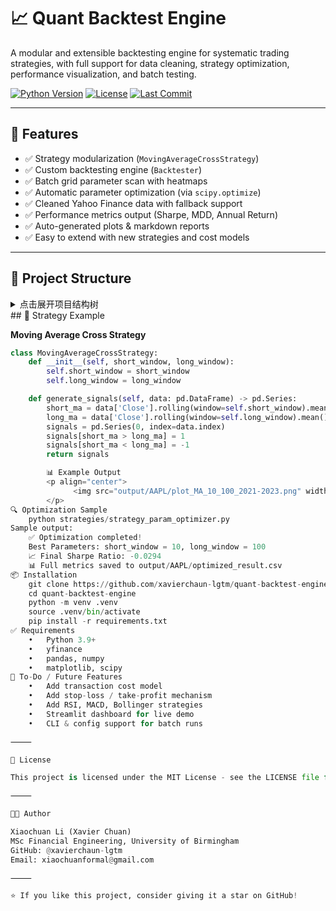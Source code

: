 # 📈 Quant Backtest Engine

A modular and extensible backtesting engine for systematic trading strategies, with full support for data cleaning, strategy optimization, performance visualization, and batch testing.

[![Python Version](https://img.shields.io/badge/python-3.9%2B-blue)](https://www.python.org/)
[![License](https://img.shields.io/github/license/xavierchaun-lgtm/quant-backtest-engine)](LICENSE)
[![Last Commit](https://img.shields.io/github/last-commit/xavierchaun-lgtm/quant-backtest-engine)](https://github.com/xavierchaun-lgtm/quant-backtest-engine)

---

## 🚀 Features

- ✅ Strategy modularization (`MovingAverageCrossStrategy`)
- ✅ Custom backtesting engine (`Backtester`)
- ✅ Batch grid parameter scan with heatmaps
- ✅ Automatic parameter optimization (via `scipy.optimize`)
- ✅ Cleaned Yahoo Finance data with fallback support
- ✅ Performance metrics output (Sharpe, MDD, Annual Return)
- ✅ Auto-generated plots & markdown reports
- ✅ Easy to extend with new strategies and cost models

---

## 📂 Project Structure

<details>
<summary>点击展开项目结构树</summary>
```text
QUANT BACKTEST ENGINE/
├── .venv/                        # ✅ Virtual environment (should be excluded from GitHub)
│                                # 虚拟环境文件夹（建议添加到 .gitignore，不上传）
│
├── data/
│   └── AAPL.csv                  # ✅ Example raw data (used as fallback if yfinance unavailable)
│                                # 示例数据文件（如无法下载数据时使用）
│
├── engine/
│   ├── backtester.py            # ✅ Core backtest engine logic
│   ├── performance.py           # ✅ Performance metrics (e.g., Sharpe, Max Drawdown)
│   └── demo.ipynb               # ✅ (Optional) demo notebook — recommended to move to notebooks/
│                                # 回测引擎核心逻辑模块、绩效指标计算
│
├── notebooks/                   # ✅ Jupyter notebooks for interactive testing or analysis
│                                # Jupyter 笔记本目录（可选，用于交互式测试）
│
├── output/                      # ✅ Auto-generated results: plots, CSVs, metrics
│                                # 自动生成的结果文件，如图像、CSV 指标表等
│
├── strategies/                  # ✅ Strategy implementations & parameter tools
│   ├── mean_reversion.py        #   Mean Reversion Strategy | 均值回复策略
│   ├── moving_average.py        #   Moving Average Strategy | 均线策略
│   ├── strategy_param_optimizer.py   #   Optimize strategy parameters (maximize Sharpe)
│   ├── strategy_grid_scan.py         #   Grid scan tool | 网格扫描主程序
│   ├── strategy_grid_scan_batch.py   #   Batch grid scan for multiple tickers | 多标的网格扫描
│   └── plot_grid_scan_visuals.py     #   Generate heatmaps or 3D plots | 生成可视化图像
│
├── utils/
│   └── clean_data.py            # ✅ Clean and standardize downloaded data
│                                # 数据清洗模块（列名展平、缺失处理等）
│
├── analyze_grid_results.py      # ✅ Analyze grid scan results (e.g., best Sharpe per ticker)
│                                # 网格扫描结果分析脚本
│
├── main.py                      # ✅ Main entry script (can rename to run_strategy.py)
│                                # 主运行脚本（可重命名为 run_strategy.py）
│
├── plot_grid_scan*.py           # ✅ (Optional) Individual plotting scripts
│                                # 图像绘制脚本（建议集中移入 scripts/ 或保持统一风格）
│
├── run_batch.py                 # ✅ Run multiple strategies/tickers in batch mode
│   run_default_batch.py         # ✅ Use default parameters to run one or more strategies
│                                # 批量运行或默认参数测试脚本
│
├── README.md                    # ✅ Project documentation & instructions
│                                # 项目说明文档
│
├── requirements.txt             # ✅ Required Python dependencies
│                                # 所需 Python 依赖列表
</details>
## 🧠 Strategy Example

**Moving Average Cross Strategy**

```python
class MovingAverageCrossStrategy:
    def __init__(self, short_window, long_window):
        self.short_window = short_window
        self.long_window = long_window

    def generate_signals(self, data: pd.DataFrame) -> pd.Series:
        short_ma = data['Close'].rolling(window=self.short_window).mean()
        long_ma = data['Close'].rolling(window=self.long_window).mean()
        signals = pd.Series(0, index=data.index)
        signals[short_ma > long_ma] = 1
        signals[short_ma < long_ma] = -1
        return signals

        📊 Example Output
        <p align="center">
              <img src="output/AAPL/plot_MA_10_100_2021-2023.png" width="600"/>
        </p>
🔍 Optimization Sample
    python strategies/strategy_param_optimizer.py
Sample output:
    ✅ Optimization completed!
    Best Parameters: short_window = 10, long_window = 100
    📈 Final Sharpe Ratio: -0.0294
    📊 Full metrics saved to output/AAPL/optimized_result.csv
📦 Installation
    git clone https://github.com/xavierchaun-lgtm/quant-backtest-engine.git
    cd quant-backtest-engine
    python -m venv .venv
    source .venv/bin/activate
    pip install -r requirements.txt
✅ Requirements
	•	Python 3.9+
	•	yfinance
	•	pandas, numpy
	•	matplotlib, scipy
📌 To-Do / Future Features
	•	Add transaction cost model
	•	Add stop-loss / take-profit mechanism
	•	Add RSI, MACD, Bollinger strategies
	•	Streamlit dashboard for live demo
	•	CLI & config support for batch runs

⸻

📄 License

This project is licensed under the MIT License - see the LICENSE file for details.

⸻

👨‍💻 Author

Xiaochuan Li (Xavier Chuan)
MSc Financial Engineering, University of Birmingham
GitHub: @xavierchaun-lgtm
Email: xiaochuanformal@gmail.com

⸻

⭐ If you like this project, consider giving it a star on GitHub!
